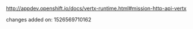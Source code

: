 http://appdev.openshift.io/docs/vertx-runtime.html#mission-http-api-vertx

changes added on: 1526569710162
